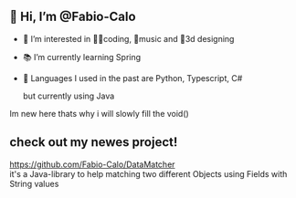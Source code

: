 <h2> 👋 Hi, I’m @Fabio-Calo </h2>

- 🧠 I’m interested in 🧑‍💻coding, 🎸music and 🍩3d designing

- 📚 I’m currently learning Spring 

- 📖 Languages I used in the past are  Python, Typescript,  C#
  
  but currently using Java   

Im new here thats why i will slowly fill the void() </h3>

## check out my newes project!
https://github.com/Fabio-Calo/DataMatcher  
it's a Java-library to help matching two different Objects using Fields with String values

